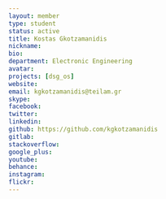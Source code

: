 ```yaml
---
layout: member
type: student
status: active
title: Kostas Gkotzamanidis
nickname:
bio:
department: Electronic Engineering
avatar:
projects: [dsg_os]
website:
email: kgkotzamanidis@teilam.gr
skype:
facebook:
twitter:
linkedin:
github: https://github.com/kgkotzamanidis
gitlab:
stackoverflow:
google_plus:
youtube:
behance:
instagram:
flickr:
---
```

